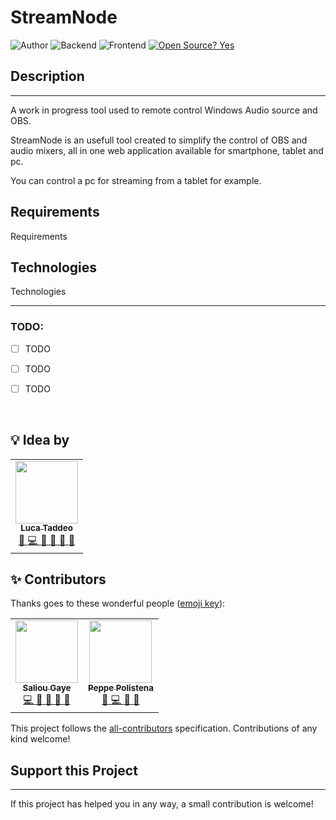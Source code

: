 # StreamNode
![Author](https://img.shields.io/badge/Author-Luca%20Taddeo-blue)
![Backend](https://img.shields.io/badge/Backend-C%23-orange)
![Frontend](https://img.shields.io/badge/Frontend-JS-orange)
[![Open Source? Yes](https://badgen.net/badge/Open%20Source%20%3F/Yes/blue?icon=github)](https://github.com/Naereen/badges/)  

## Description
___
A work in progress tool used to remote control Windows Audio source and OBS.  

StreamNode is an usefull tool created to simplify the control of OBS and audio mixers, all in one web application available for smartphone, tablet and pc.

You can control a pc for streaming from a tablet for example.

## Requirements
Requirements

## Technologies
Technologies
___

### TODO:
  - [ ] TODO
  - [ ] TODO
  - [ ] TODO

  
<br />


## 💡 Idea by

<!-- markdownlint-disable -->
<table>
  <tr>
    <td align="center">
        <a href="https://github.com/lucalas">
            <img src="https://avatars.githubusercontent.com/u/23079973?v=4" width="100px;" alt=""/>
            <br />
            <sub>
                <b>Luca Taddeo</b>
            </sub>
        </a>
        <br />
        <a href="" title="Ideas, Planning, & Feedback">
            🤔
        </a>
        <a href="" title="Code">
            💻
        </a>
        <a href="" title="Reviewed Pull Requests">
            👀
        </a> 
        <a href="" title="Documentation">
            📖
        </a>
        <a href="" title="Bug Reports">
            🐛
        </a> 
        <a href="" title="Maintenance">
            🚧
        </a>
    </td>
</table>

## ✨ Contributors
Thanks goes to these wonderful people ([emoji key](https://allcontributors.org/docs/en/emoji-key)):
<!-- markdownlint-disable -->
<table>
  <tr>
    <td align="center">
        <a href="https://github.com/saliougaye">
            <img src="https://avatars.githubusercontent.com/u/72109418?v=4" width="100px;" alt=""/>
            <br />
            <sub>
                <b>Saliou Gaye</b>
            </sub>
        </a>
        <br />
        <a href="" title="Code">
            💻
        </a>
        <a href="" title="User Testing">
            📓
        </a> 
        <a href="" title="Documentation">
            📖
        </a>
        <a href="" title="Bug Reports">
            🐛
        </a>
        <a href="#design-tomma5o" title="Design">
            🎨
        </a>  
    </td>
    <td align="center">
        <a href="https://github.com/peppepol">
            <img src="https://avatars.githubusercontent.com/u/6475246?v=4" width="100px;" alt=""/>
            <br />
            <sub>
                <b>Peppe Polistena</b>
            </sub>
        </a>
        <br />
        <a href="" title="Design">
            🎨
        </a>
        <a href="" title="Code">
            💻
        </a>
        <a href="" title="User Testing">
            📓
        </a>
        <a href="" title="Bug Reports">
            🐛
        </a>
    </td>
   
  </tr>
</table>

This project follows the [all-contributors](https://github.com/all-contributors/all-contributors) specification. Contributions of any kind welcome!

## Support this Project
___
If this project has helped you in any way, a small contribution is welcome!